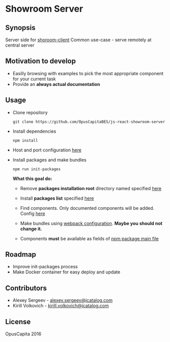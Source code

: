 # Showroom Server

## Synopsis

Server side for [shoroom-client](https://github.com/OpusCapitaBES/js-react-showroom-client)
Common use-case - serve remotely at central server

## Motivation to develop

* Easilly browsing with examples to pick the most appropriate component for your current task
* Provide an **always actual documentation**

## Usage

* Clone repository

  ```shell
  git clone https://github.com/OpusCapitaBES/js-react-showroom-server
  ```
  
* Install dependencies

  ```shell
  npm install
  ```
  
* Host and port configuration [here](./serverConfig.js)

* Install packages and make bundles

  ```shell
  npm run init-packages
  ```
  **What this goal do:**
  
  * Remove **packages installation root** directory named specified [here](./src/tools/npm-installer/config.js)
  
  * Install **packages list** specified [here](./src/tools/npm-installer/config.js)
  
  * Find components. Only documented components will be added. Config [here](./src/tools/npm-scanner/config.js)
  
  * Make bundles using [webpack configuration](./src/tools/npm-bundler/webpack.config.js). **Maybe you should not change it.**
  
  * Components **must** be available as fields of [npm package main file](https://docs.npmjs.com/files/package.json#main)

## Roadmap

* Improve init-packages process
* Make Docker container for easy deploy and update

## Contributors

* Alexey Sergeev - [alexey.sergeev@jcatalog.com](alexey.sergeev@jcatalog.com)
* Kirill Volkovich - [kirill.volkovich@jcatalog.com](kirill.volkovich@jcatalog.com)

## License

OpusCapita 2016
